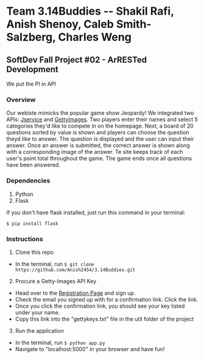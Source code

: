 # Team 3.14Buddies -- Shakil Rafi, Anish Shenoy, Caleb Smith-Salzberg, Charles Weng
## SoftDev Fall Project #02 - ArRESTed Development

We put the PI in API

### Overview

Our webiste mimicks the popular game show Jeopardy! We integrated two APIs: [Jservice](http://www.jservice.io/) and [GettyImages](http://developers.gettyimages.com/en/). Two players enter their names and select 5 categories they'd like to compete in on the homepage. Next, a board of 20 questions sorted by value is shown and players can choose the question theyd like to answer. The question is displayed and the user can input their answer. Once an answer is submitted, the correct answer is shown along with a corresponding image of the answer. Te site keeps track of each user's point total throughout the game. The game ends once all questions have been answered.

### Dependencies

1. Python
2. Flask

If you don't have flask installed, just run this command in your terminal:

```$ pip install flask```

### Instructions

1. Clone this repo
  * In the terminal, run 
  ```$ git clone https://github.com/Anish2454/3.14Buddies.git```

2. Procure a Getty-Images API Key
  * Head over to the [Registration Page](https://developer.gettyimages.com/member/register) and sign up.
  * Check the email you signed up with for a confirmation link. Click the link.
  * Once you click the confirmation link, you should see your key listed under your name.
  * Copy this link into the "gettykeys.txt" file in the util folder of the project
  
3. Run the application
  * In the terminal, run
    ```$ python app.py```
  * Navigate to "localhost:5000" in your browser and have fun!





